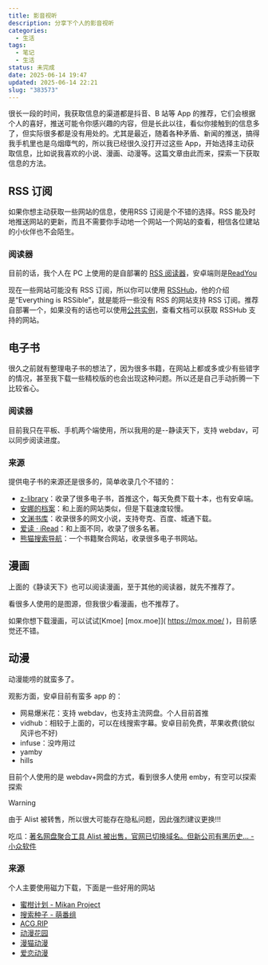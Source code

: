 ```yaml
---
title: 影音视听
description: 分享下个人的影音视听
categories:
  - 生活
tags:
  - 笔记
  - 生活
status: 未完成
date: 2025-06-14 19:47
updated: 2025-06-14 22:21
slug: "383573"
---
```


很长一段的时间，我获取信息的渠道都是抖音、B 站等 App 的推荐，它们会根据个人的喜好，推送可能令你感兴趣的内容，但是长此以往，看似你接触到的信息多了，但实际很多都是没有用处的。尤其是最近，随着各种矛盾、新闻的推送，搞得我手机里也是乌烟瘴气的，所以我已经很久没打开过这些 App，开始选择主动获取信息，比如说我喜欢的小说、漫画、动漫等。这篇文章由此而来，探索一下获取信息的方法。

## RSS 订阅

如果你想主动获取一些网站的信息，使用RSS 订阅是个不错的选择。RSS 能及时地推送网站的更新，而且不需要你手动地一个网站一个网站的查看，相信各位建站的小伙伴也不会陌生。

### 阅读器

目前的话，我个人在 PC 上使用的是自部署的 [RSS 阅读器](https://www.blueke.top/posts/507743/#freshrss-%E9%98%85%E8%AF%BB%E5%99%A8)，安卓端则是[ReadYou](https://github.com/Ashinch/ReadYou)

现在一些网站可能没有 RSS 订阅，所以你可以使用 [RSSHub](https://github.com/DIYgod/RSSHub)，他的介绍是“Everything is RSSible”，就是能将一些没有 RSS 的网站支持 RSS 订阅。推荐自部署一个，如果没有的话也可以使用[公共实例](https://docs.rsshub.app/zh/guide/instances)，查看文档可以获取 RSSHub 支持的网站。

## 电子书

很久之前就有整理电子书的想法了，因为很多书籍，在网站上都或多或少有些错字的情况，甚至我下载一些精校版的也会出现这种问题。所以还是自己手动折腾一下比较省心。

### 阅读器

目前我只在平板、手机两个端使用，所以我用的是--静读天下，支持 webdav，可以同步阅读进度。

### 来源

提供电子书的来源还是很多的，简单收录几个不错的：

- [z-library](https://zh.z-library.sk/)：收录了很多电子书，首推这个，每天免费下载十本，也有安卓端。
- [安娜的档案](https://zh.annas-archive.org/)：和上面的网站类似，但是下载速度较慢。
- [文渊书库](https://wysk.top/)：收录很多的网文小说，支持夸克、百度、城通下载。
- [爱读 · iRead](https://www.iread.world/)：和上面不同，收录了很多名著。
- [熊猫搜索导航](https://xmsoushu.com/#/)：一个书籍聚合网站，收录很多电子书网站。

## 漫画

上面的《静读天下》也可以阅读漫画，至于其他的阅读器，就先不推荐了。

看很多人使用的是图源，但我很少看漫画，也不推荐了。

如果你想下载漫画，可以试试[Kmoe] [mox.moe]]( https://mox.moe/ )，目前感觉还不错。

## 动漫

动漫能唠的就蛮多了。

观影方面，安卓目前有蛮多 app 的：

- 网易爆米花：支持 webdav，也支持主流网盘。个人目前首推
- vidhub：相较于上面的，可以在线搜索字幕。安卓目前免费，苹果收费(貌似风评也不好)
- infuse：没咋用过
- yamby
- hills

目前个人使用的是 webdav+网盘的方式，看到很多人使用 emby，有空可以探索探索

> [!WARNING]
> 由于 Alist 被转售，所以很大可能存在隐私问题，因此强烈建议更换!!!
>  

吃瓜：[著名网盘聚合工具 Alist 被出售，官网已切换域名。但新公司有黑历史... - 小众软件](https://www.appinn.com/alist-ownership-change/)

### 来源

个人主要使用磁力下载，下面是一些好用的网站

- [蜜柑计划 - Mikan Project](https://mikanani.me/)
- [搜索种子 - 萌番组](https://bangumi.moe/search/)
- [ACG.RIP](https://acg.rip/1)
- [动漫花园](https://share.dmhy.org/)
- [漫猫动漫](https://www.comicat.org/)
- [爱恋动漫](https://www.kisssub.org/#continue)
